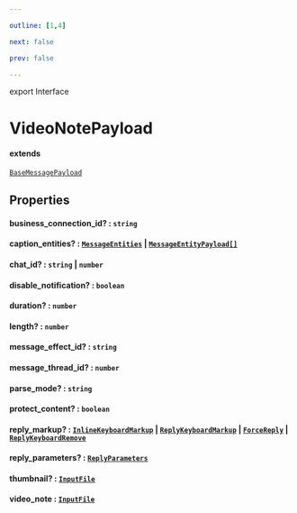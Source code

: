 ```yaml
---

outline: [1,4]

next: false

prev: false

---
```


export Interface
# VideoNotePayload
#### extends
 [`BaseMessagePayload`](./BaseMessagePayload.md)

## Properties

#### business_connection_id? : `string`

#### caption_entities? : [`MessageEntities`](../classes/MessageEntities.md) \| [`MessageEntityPayload[]`](./MessageEntityPayload.md)

#### chat_id? : `string` \| `number`

#### disable_notification? : `boolean`

#### duration? : `number`

#### length? : `number`

#### message_effect_id? : `string`

#### message_thread_id? : `number`

#### parse_mode? : `string`

#### protect_content? : `boolean`

#### reply_markup? : [`InlineKeyboardMarkup`](../classes/InlineKeyboardMarkup.md) \| [`ReplyKeyboardMarkup`](../classes/ReplyKeyboardMarkup.md) \| [`ForceReply`](../classes/ForceReply.md) \| [`ReplyKeyboardRemove`](../classes/ReplyKeyboardRemove.md)

#### reply_parameters? : [`ReplyParameters`](./ReplyParameters.md)

#### thumbnail? : [`InputFile`](../type-aliases/InputFile.md)

#### video_note : [`InputFile`](../type-aliases/InputFile.md)
